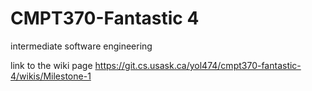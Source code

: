 # CMPT370-Fantastic 4

intermediate software engineering

link to the wiki page https://git.cs.usask.ca/yol474/cmpt370-fantastic-4/wikis/Milestone-1
